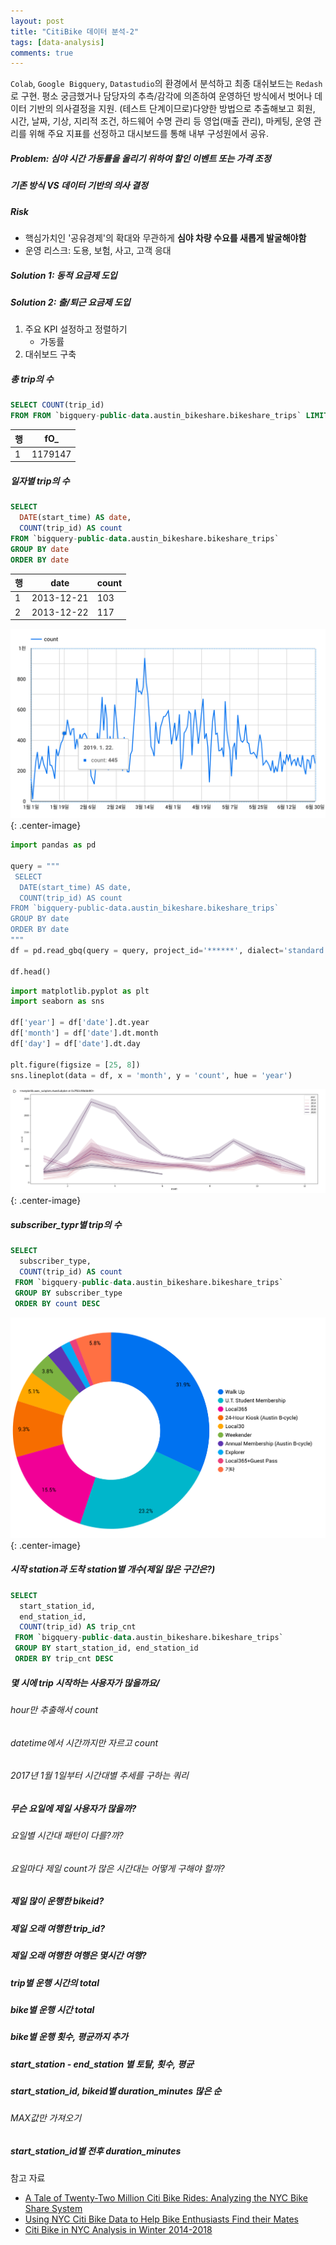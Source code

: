 ```yaml
---
layout: post
title: "CitiBike 데이터 분석-2"
tags: [data-analysis]
comments: true
---
```


`Colab`, `Google Bigquery`, `Datastudio`의 환경에서 분석하고 최종 대쉬보드는 `Redash`로 구현. 평소 궁금했거나 담당자의 추측/감각에 의존하여 운영하던 방식에서 벗어나 데이터 기반의 의사결정을 지원. (테스트 단계이므로)다양한 방법으로 추출해보고 회원, 시간, 날짜, 기상, 지리적 조건, 하드웨어 수명 관리 등 영업(매출 관리), 마케팅, 운영 관리를 위해 주요 지표를 선정하고 대시보드를 통해 내부 구성원에서 공유.

##### Problem: 심야 시간 가동률을 올리기 위하여 할인 이벤트 또는 가격 조정
##### 기존 방식 VS 데이터 기반의 의사 결정
##### Risk
  - 핵심가치인 '공유경제'의 확대와 무관하게 **심야 차량 수요를 새롭게 발굴해야함**
  - 운영 리스크: 도용, 보험, 사고, 고객 응대  

##### Solution 1: 동적 요금제 도입
##### Solution 2: 출/퇴근 요금제 도입


1. 주요 KPI 설정하고 정렬하기
    - 가동률
2. 대쉬보드 구축

##### 총 trip의 수

```sql
SELECT COUNT(trip_id)
FROM FROM `bigquery-public-data.austin_bikeshare.bikeshare_trips` LIMIT 1000
```

| 행 | fO_     |
|----|---------|
| 1  | 1179147 |


##### 일자별 trip의 수
```sql
SELECT 
  DATE(start_time) AS date,
  COUNT(trip_id) AS count
FROM `bigquery-public-data.austin_bikeshare.bikeshare_trips`
GROUP BY date
ORDER BY date
```

| 행 | date       | count |
|----|------------|-------|
| 1  | 2013-12-21 | 103   |
| 2  | 2013-12-22 | 117   |

![Image-1](../images/2019-11-20-Citibike-Data-Analysis-1.png){: .center-image}

```python
import pandas as pd

query = """
 SELECT 
  DATE(start_time) AS date,
  COUNT(trip_id) AS count
FROM `bigquery-public-data.austin_bikeshare.bikeshare_trips`
GROUP BY date
ORDER BY date
"""
df = pd.read_gbq(query = query, project_id='******', dialect='standard')

df.head()
```

```python
import matplotlib.pyplot as plt
import seaborn as sns

df['year'] = df['date'].dt.year
df['month'] = df['date'].dt.month
df['day'] = df['date'].dt.day

plt.figure(figsize = [25, 8])
sns.lineplot(data = df, x = 'month', y = 'count', hue = 'year')
```

![Image-1](../images/2019-11-20-Citibike-Data-Analysis-3.png){: .center-image}



##### subscriber_typr별 trip의 수

```sql
SELECT 
  subscriber_type,
  COUNT(trip_id) AS count
 FROM `bigquery-public-data.austin_bikeshare.bikeshare_trips`
 GROUP BY subscriber_type
 ORDER BY count DESC
 ```

![Image-1](../images/2019-11-20-Citibike-Data-Analysis-2.png){: .center-image}

##### 시작 station과 도착 station별 개수(제일 많은 구간은?)
```sql
SELECT 
  start_station_id,
  end_station_id,
  COUNT(trip_id) AS trip_cnt
 FROM `bigquery-public-data.austin_bikeshare.bikeshare_trips`
 GROUP BY start_station_id, end_station_id
 ORDER BY trip_cnt DESC
```


##### 몇 시에 trip 시작하는 사용자가 많을까요/
###### hour만 추출해서 count
###### datetime에서 시간까지만 자르고 count
###### 2017년 1월 1일부터 시간대별 추세를 구하는 쿼리


##### 무슨 요일에 제일 사용자가 많을까?
###### 요일별 시간대 패턴이 다를?까?
###### 요일마다 제일 count가 많은 시간대는 어떻게 구해야 할까?
##### 제일 많이 운행한 bikeid?
##### 제일 오래 여행한 trip_id?
##### 제일 오래 여행한 여행은 몇시간 여행?



##### trip별 운행 시간의 total
##### bike별 운행 시간 total
##### bike별 운행 횟수, 평균까지 추가
##### start_station - end_station 별 토탈, 횟수, 평균
##### start_station_id, bikeid별 duration_minutes 많은 순
###### MAX값만 가져오기


##### start_station_id별 전후 duration_minutes



참고 자료
- [A Tale of Twenty-Two Million Citi Bike Rides: Analyzing the NYC Bike Share System](https://toddwschneider.com/posts/a-tale-of-twenty-two-million-citi-bikes-analyzing-the-nyc-bike-share-system/)
- [Using NYC Citi Bike Data to Help Bike Enthusiasts Find their Mates](https://medium.com/@clairekeser/using-nyc-citi-bike-data-to-help-bike-enthusiasts-find-their-mates-70a661c098f1)
- [Citi Bike in NYC Analysis in Winter 2014-2018](https://public.tableau.com/profile/nami.tokunaga8823#!/vizhome/citibikeAnalysis/citibikeAnalysis)